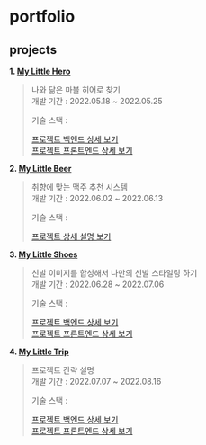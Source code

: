 # portfolio
  
## projects
  
**1. [My Little Hero](https://github.com/mankic/mylittlehero_backend.git)**
> 나와 닮은 마블 히어로 찾기  
> 개발 기간 : 2022.05.18 ~ 2022.05.25
>  
> 기술 스택 :   
>  
> [프로젝트 백엔드 상세 보기](https://github.com/mankic/mylittlehero_backend.git)  
> [프로젝트 프론트엔드 상세 보기](https://github.com/mankic/mylittlehero_frontend.git)
  
**2. [My Little Beer](https://github.com/mankic/mylittlebeer.git)**
> 취향에 맞는 맥주 추천 시스템  
> 개발 기간 : 2022.06.02 ~ 2022.06.13
>  
> 기술 스택 :   
>  
> [프로젝트 상세 설명 보기](https://github.com/mankic/mylittlebeer.git)
  
**3. [My Little Shoes](https://github.com/mankic/mylittleshoes_backend.git)**
> 신발 이미지를 합성해서 나만의 신발 스타일링 하기  
> 개발 기간 : 2022.06.28 ~ 2022.07.06
>  
> 기술 스택 :   
>  
> [프로젝트 백엔드 상세 보기](https://github.com/mankic/mylittleshoes_backend.git)  
> [프로젝트 프론트엔드 상세 보기](https://github.com/mankic/mylittleshoes_frontend.git)
  
**4. [My Little Trip]()**
> 프로젝트 간략 설명  
> 개발 기간 : 2022.07.07 ~ 2022.08.16
>  
> 기술 스택 :   
>  
> [프로젝트 백엔드 상세 보기]()  
> [프로젝트 프론트엔드 상세 보기]()
